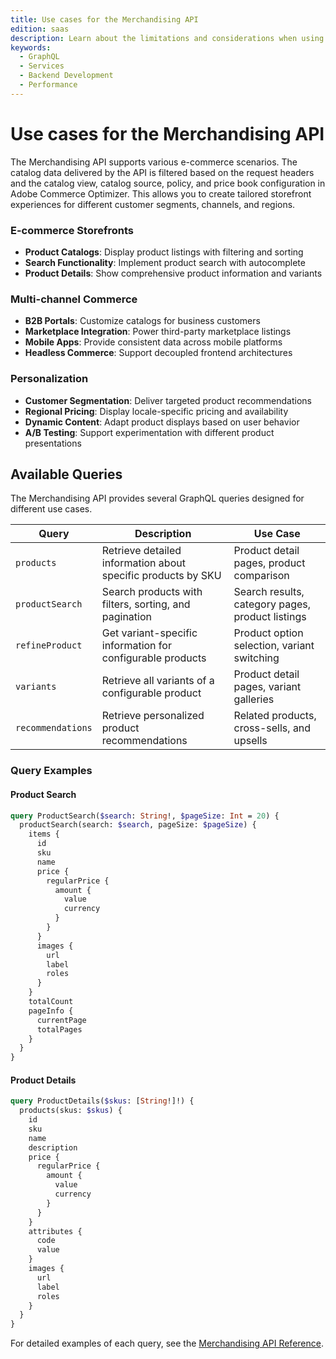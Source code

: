```yaml
---
title: Use cases for the Merchandising API
edition: saas
description: Learn about the limitations and considerations when using the Merchandising API to retrieve catalog data from Adobe Commerce Optimizer.
keywords:
  - GraphQL
  - Services
  - Backend Development
  - Performance
---
```


# Use cases for the Merchandising API

The Merchandising API supports various e-commerce scenarios. The catalog data delivered by the API is filtered based on the request headers and the catalog view, catalog source, policy, and price book configuration in Adobe Commerce Optimizer. This allows you to create tailored storefront experiences for different customer segments, channels, and regions.

### E-commerce Storefronts

- **Product Catalogs**: Display product listings with filtering and sorting
- **Search Functionality**: Implement product search with autocomplete
- **Product Details**: Show comprehensive product information and variants

### Multi-channel Commerce

- **B2B Portals**: Customize catalogs for business customers
- **Marketplace Integration**: Power third-party marketplace listings
- **Mobile Apps**: Provide consistent data across mobile platforms
- **Headless Commerce**: Support decoupled frontend architectures

### Personalization

- **Customer Segmentation**: Deliver targeted product recommendations
- **Regional Pricing**: Display locale-specific pricing and availability
- **Dynamic Content**: Adapt product displays based on user behavior
- **A/B Testing**: Support experimentation with different product presentations

## Available Queries

The Merchandising API provides several GraphQL queries designed for different use cases.

| Query | Description | Use Case |
|-------|-------------|----------|
| `products` | Retrieve detailed information about specific products by SKU | Product detail pages, product comparison |
| `productSearch` | Search products with filters, sorting, and pagination | Search results, category pages, product listings |
| `refineProduct` | Get variant-specific information for configurable products | Product option selection, variant switching |
| `variants` | Retrieve all variants of a configurable product | Product detail pages, variant galleries |
| `recommendations` | Retrieve personalized product recommendations | Related products, cross-sells, and upsells |

### Query Examples

#### Product Search

```graphql
query ProductSearch($search: String!, $pageSize: Int = 20) {
  productSearch(search: $search, pageSize: $pageSize) {
    items {
      id
      sku
      name
      price {
        regularPrice {
          amount {
            value
            currency
          }
        }
      }
      images {
        url
        label
        roles
      }
    }
    totalCount
    pageInfo {
      currentPage
      totalPages
    }
  }
}
```

#### Product Details

```graphql
query ProductDetails($skus: [String!]!) {
  products(skus: $skus) {
    id
    sku
    name
    description
    price {
      regularPrice {
        amount {
          value
          currency
        }
      }
    }
    attributes {
      code
      value
    }
    images {
      url
      label
      roles
    }
  }
}
```

For detailed examples of each query, see the <a href="https://developer-stage.adobe.com/commerce/services/composable-catalog/reference/graphql/merchandising-api/)" target="_blank" rel="noopener noreferrer">Merchandising API Reference</a>.
